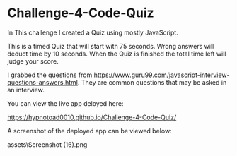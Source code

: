 # Challenge-4-Code-Quiz

In This challenge I created a Quiz using mostly JavaScript.

This is a timed Quiz that will start with 75 seconds. Wrong answers will deduct time by 10 seconds. When the Quiz is finished the total time left will judge your score.

I grabbed the questions from https://www.guru99.com/javascript-interview-questions-answers.html. They are common questions that may be asked in an interview.

You can view the live app deloyed here:

https://hypnotoad0010.github.io/Challenge-4-Code-Quiz/

A screenshot of the deployed app can be viewed below:

assets\Screenshot (16).png

